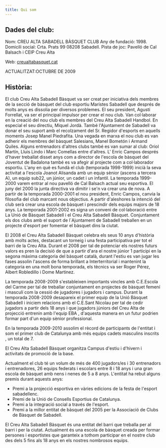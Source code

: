 ```yaml
---
title: Qui som
---
```


## Dades del club:

Nom: CREU ALTA SABADELL BÀSQUET CLUB
Any de fundació: 1998.
Domicili social: Crta. Prats 99 08208 Sabadell.
Pista de joc: Pavelló de Cal Balsach i CEIP Creu Alta

Web: [creualtabasquet.cat](creualtabasquet.cat)

ACTUALITZAT:OCTUBRE DE 2009

## Història:

El club Creu Alta Sabadell Bàsquet va ser creat per iniciativa dels membres de la secció de bàsquet del club esportiu Maristes Sabadell que després de molts anys es dissolia per diversos problemes. El seu president, Agustí Forrellat, va ser el principal impulsor per crear el nou club.
Van col·laborar en la creació del nou club els membres del Creu Alta Sabadell Handbol. En especial el seu directiu, Miquel Jordà.
També l'Ajuntament de Sabadell va donar el seu suport amb el recolzament del Sr. Regidor d'esports en aquells moments Josep Manel Piedrafita.
Una vegada en marxa el nou club es van adherir els membres del bàsquet Salesians, Manel Bometón i Armand Quiles.
Alguns entrenadors d'altres clubs també es van sumar al club: Oriol Martín, Lluis Lindo i Marc Comellas entre d'altres.
L' Enric Campos després d'haver treballat disset anys com a director de l'escola de bàsquet del Joventut de Badalona també es va afegir al projecte com a col·laborador esportiu.
L'any en què es fundà el club (temporada 1998-1999) inicià la seva activitat a l'escola Joanot Alisanda amb un equip sènior (ascens a tercera A), un equip sub22, un júnior, un cadet i un infantil.
La temporada 1999-2000 varem entrar al nou pavelló de Cal Balsach actual seu esportiva.
El juny del 2000 la junta directiva va dimitir i se'n va crear una de nova.
A partir de la temporada 2000-2001 el nou president, Enric Campos, canvia la filosofia del club marcant nous objectius. A partir d'aleshores la intenció del club serà crear una escola de bàsquet i prescindir dels equips majors de 18 anys.
La temporada 2001-2002 es signa un conveni de col·laboració entre La Unió de Bàsquet Sabadell i el Creu Alta Sabadell Bàsquet. Conjuntament els dos clubs amb el suport de l´Ajuntament de Sabadell treballen en un projecte d'esport per fomentar el bàsquet dins la ciutat.

El 2008 el Creu Alta Sabadell Bàsquet celebra els seus 10 anys d'història amb molts actes, destacant un torneig i una festa participativa per tot el barri de la Creu Alta.
Durant el 2008 per tal de potenciar els nostres futurs valors es pren la decisió de que a partir d'ara el nostre júnior 1 participi en la segona màxima categoria del bàsquet català, durant l'estiu es van jugar les fases assolin l'ascens de forma brillant a Interterritorial i mantenint la categoria en una molt bona temporada, els tècnics va ser Roger Pérez, Albert Robledillo i Dome Martinez.

La temporada 2008-2009 s'estableixen importants vincles amb C.E.Escola del Carme per tal de treballar conjuntament en projectes de bàsquet femení i masculí com la cessió de jugadores i jugadors i campus.
Durant la temporada 2008-2009 desapareix el primer equip de la Unió Bàsquet Sabadell i iniciem relacions amb el C.E.Sant Nicolau per tal de cedir jugadors a partir dels 18 anys i que jugadors júniors del Creu Alta de projecció entrenin amb l'equip EBA , d'aquesta manera en un futur podrien formar part d'un equip sènior professional.

En la temporada 2009-2010 assolim el rècord de participants de l'entitat i som el primer club de Catalunya amb més equips cadets masculins inscrits , un total de 7.

El Creu Alta Sabadell Bàsquet organitza Campus d'estiu i d'hivern i activitats de promoció de la base.

Actualment el club té un volum de més de 400 jugadors/es i 30 entrenadors i entrenadores, 26 equips federats i escolars entre 8 i 18 anys i una gran escola de bàsquet amb nens i nenes de 5 a 8 anys.
L'entitat ha rebut alguns premis durant aquests anys:

- Premi a la projecció esportiva en vàries edicions de la festa de l'esport sabadellenc.
- Premi de la Unió de Consells Esportius de Catalunya.
- Premi a la integració social a través de l'esport.
- Premi a la millor entitat de bàsquet del 2005 per la Associació de Clubs de Bàsquet de Sabadell.

El Creu Alta Sabadell Bàsquet és una entitat del barri que treballa per al barri i per la ciutat. Actualment és una escola de bàsquet creada per formar persones i esportistes que garanteix a tothom participar en el nostre club des dels 5 fins als 18 anys en els nostres nombrosos equips.
